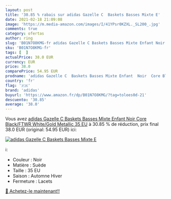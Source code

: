 ```yaml
---
layout: post
title: '30.85 % rabais sur adidas Gazelle C  Baskets Basses Mixte E'
date: 2021-02-18 21:09:08
image: 'https://m.media-amazon.com/images/I/41YPsr0KZXL._SL200_.jpg'
comments: true
category: ofertas
author: ring
slug: 'B01N7O8KMG-fr adidas Gazelle C Baskets Basses Mixte Enfant Noir Core...'
sku: 'B01N7O8KMG-fr'
tags: [  ]
actualPrice: 38.0 EUR
currency: EUR
price: 38.0
comparePrice: 54.95 EUR
prodname: 'adidas Gazelle C  Baskets Basses Mixte Enfant  Noir  Core Black/FTWR White/Gold Metallic   35 EU'
country: 'fr'
flag: '🇫🇷'
brand: 'adidas'
buyurl: 'https://www.amazon.fr/dp/B01N7O8KMG/?tag=tolees0d-21'
descuento: '30.85'
average: '38.0'
---
```


Vous avez [adidas Gazelle C  Baskets Basses Mixte Enfant  Noir  Core Black/FTWR White/Gold Metallic   35 EU](https://www.amazon.fr/dp/B01N7O8KMG/?tag=tolees0d-21)  à  30.85 % de réduction, prix final  38.0 EUR (original: 54.95 EUR) ici:

[![adidas Gazelle C  Baskets Basses Mixte E](https://m.media-amazon.com/images/I/41YPsr0KZXL._SL200_.jpg)](https://www.amazon.fr/dp/B01N7O8KMG/?tag=tolees0d-21)

ℹ️:

- Couleur : Noir
- Matière : Suède
- Taille : 35 EU
- Saison : Automne Hiver
- Fermeture : Lacets

[🛒 Achetez-le maintenant!!](https://www.amazon.fr/dp/B01N7O8KMG/?tag=tolees0d-21)
